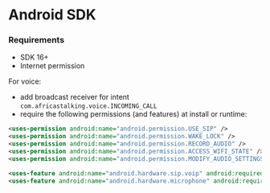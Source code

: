 # Android SDK


### Requirements

- SDK 16+
- Internet permission

For voice:

- add broadcast receiver for intent `com.africastalking.voice.INCOMING_CALL`
- require the following permissions (and features) at install or runtime:
    
```xml
<uses-permission android:name="android.permission.USE_SIP" />
<uses-permission android:name="android.permission.WAKE_LOCK" />
<uses-permission android:name="android.permission.RECORD_AUDIO" />
<uses-permission android:name="android.permission.ACCESS_WIFI_STATE" />
<uses-permission android:name="android.permission.MODIFY_AUDIO_SETTINGS" />

<uses-feature android:name="android.hardware.sip.voip" android:required="true" />
<uses-feature android:name="android.hardware.microphone" android:required="true" />
```
